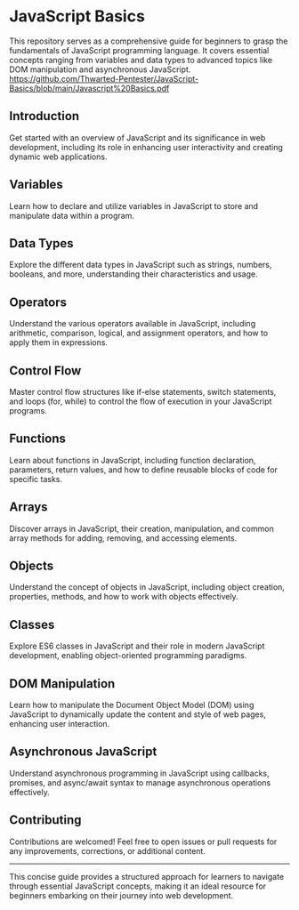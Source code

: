 # JavaScript Basics

This repository serves as a comprehensive guide for beginners to grasp the fundamentals of JavaScript programming language. It covers essential concepts ranging from variables and data types to advanced topics like DOM manipulation and asynchronous JavaScript.
https://github.com/Thwarted-Pentester/JavaScript-Basics/blob/main/Javascript%20Basics.pdf

## Introduction

Get started with an overview of JavaScript and its significance in web development, including its role in enhancing user interactivity and creating dynamic web applications.

## Variables

Learn how to declare and utilize variables in JavaScript to store and manipulate data within a program.

## Data Types

Explore the different data types in JavaScript such as strings, numbers, booleans, and more, understanding their characteristics and usage.

## Operators

Understand the various operators available in JavaScript, including arithmetic, comparison, logical, and assignment operators, and how to apply them in expressions.

## Control Flow

Master control flow structures like if-else statements, switch statements, and loops (for, while) to control the flow of execution in your JavaScript programs.

## Functions

Learn about functions in JavaScript, including function declaration, parameters, return values, and how to define reusable blocks of code for specific tasks.

## Arrays

Discover arrays in JavaScript, their creation, manipulation, and common array methods for adding, removing, and accessing elements.

## Objects

Understand the concept of objects in JavaScript, including object creation, properties, methods, and how to work with objects effectively.

## Classes

Explore ES6 classes in JavaScript and their role in modern JavaScript development, enabling object-oriented programming paradigms.

## DOM Manipulation

Learn how to manipulate the Document Object Model (DOM) using JavaScript to dynamically update the content and style of web pages, enhancing user interaction.

## Asynchronous JavaScript

Understand asynchronous programming in JavaScript using callbacks, promises, and async/await syntax to manage asynchronous operations effectively.

## Contributing

Contributions are welcomed! Feel free to open issues or pull requests for any improvements, corrections, or additional content.

---
This concise guide provides a structured approach for learners to navigate through essential JavaScript concepts, making it an ideal resource for beginners embarking on their journey into web development.
